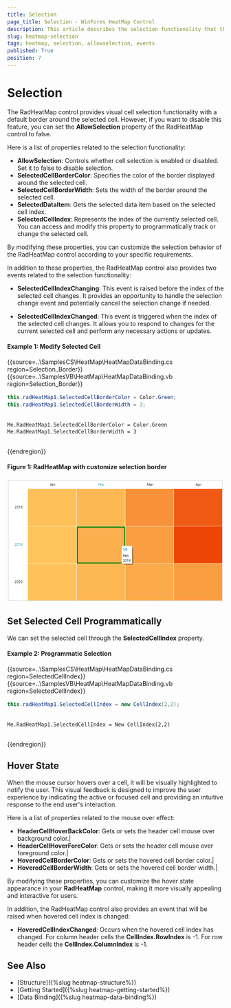 ```yaml
---
title: Selection
page_title: Selection - WinForms HeatMap Control
description: This article describes the selection functionality that the RadHeatMap exposes.
slug: heatmap-selection
tags: heatmap, selection, allowselection, events
published: True
position: 7
---
```


# Selection

The RadHeatMap control provides visual cell selection functionality with a default border around the selected cell. However, if you want to disable this feature, you can set the __AllowSelection__ property of the RadHeatMap control to false.

Here is a list of properties related to the selection functionality:

* __AllowSelection__: Controls whether cell selection is enabled or disabled. Set it to false to disable selection.
* __SelectedCellBorderColor__: Specifies the color of the border displayed around the selected cell.
* __SelectedCellBorderWidth__: Sets the width of the border around the selected cell.
* __SelectedDataItem__: Gets the selected data item based on the selected cell index.
* __SelectedCellIndex__: Represents the index of the currently selected cell. You can access and modify this property to programmatically track or change the selected cell.

By modifying these properties, you can customize the selection behavior of the RadHeatMap control according to your specific requirements.

In addition to these properties, the RadHeatMap control also provides two events related to the selection functionality:

* __SelectedCellIndexChanging__: This event is raised before the index of the selected cell changes. It provides an opportunity to handle the selection change event and potentially cancel the selection change if needed.

* __SelectedCellIndexChanged__: This event is triggered when the index of the selected cell changes. It allows you to respond to changes for the current selected cell and perform any necessary actions or updates.

#### __Example 1: Modify Selected Cell__
{{source=..\SamplesCS\HeatMap\HeatMapDataBinding.cs region=Selection_Border}} 
{{source=..\SamplesVB\HeatMap\HeatMapDataBinding.vb region=Selection_Border}} 

````C#
this.radHeatMap1.SelectedCellBorderColor = Color.Green;
this.radHeatMap1.SelectedCellBorderWidth = 3;


````
````VB.NET

Me.RadHeatMap1.SelectedCellBorderColor = Color.Green
Me.RadHeatMap1.SelectedCellBorderWidth = 3


````

{{endregion}}


#### __Figure 1: RadHeatMap with customize selection border__
![WinForms RadHeatMap Selection](images/heatmap-selection01.png)

## Set Selected Cell Programmatically

We can set the selected cell through the __SelectedCellIndex__ property.

#### __Example 2: Programmatic Selection__
{{source=..\SamplesCS\HeatMap\HeatMapDataBinding.cs region=SelectedCellIndex}} 
{{source=..\SamplesVB\HeatMap\HeatMapDataBinding.vb region=SelectedCellIndex}} 

````C#
this.radHeatMap1.SelectedCellIndex = new CellIndex(2,2);


````
````VB.NET

Me.RadHeatMap1.SelectedCellIndex = New CellIndex(2,2)


````

{{endregion}}


## Hover State

When the mouse cursor hovers over a cell, it will be visually highlighted to notify the user. This visual feedback is designed to improve the user experience by indicating the active or focused cell and providing an intuitive response to the end user's interaction.

Here is a list of properties related to the mouse over effect:

* __HeaderCellHoverBackColor__: Gets or sets the header cell mouse over background color.| 
* __HeaderCellHoverForeColor__: Gets or sets the header cell mouse over foreground color.| 
* __HoveredCellBorderColor__: Gets or sets the hovered cell border color.| 
* __HoveredCellBorderWidth__: Gets or sets the hovered cell border width.| 

By modifying these properties, you can customize the hover state appearance in your __RadHeatMap__ control, making it more visually appealing and interactive for users.

In addition, the RadHeatMap control also provides an event that will be raised when hovered cell index is changed:

* __HoveredCellIndexChanged__: Occurs when the hovered cell index has changed. For column header cells the __CellIndex.RowIndex__ is -1. For row header cells the __CellIndex.ColumnIndex__ is -1.

## See Also

* [Structure]({%slug heatmap-structure%})
* [Getting Started]({%slug heatmap-getting-started%})
* [Data Binding]({%slug heatmap-data-binding%})


